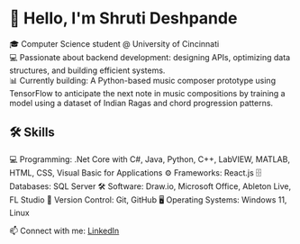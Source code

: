 # 👋 Hello, I'm Shruti Deshpande

🎓 Computer Science student @ University of Cincinnati  
💻 Passionate about backend development: designing APIs, optimizing data structures, and building efficient systems.  
📊 Currently building: A Python-based music composer prototype using TensorFlow to anticipate the next note in music compositions by training a model using a dataset of Indian Ragas and chord progression patterns.

## 🛠️ Skills
💻 Programming: .Net Core with C#, Java, Python, C++, LabVIEW, MATLAB, HTML, CSS, Visual Basic for Applications
⚙️ Frameworks: React.js
🗄️ Databases: SQL Server
🛠️ Software: Draw.io, Microsoft Office, Ableton Live, FL Studio
🔧 Version Control: Git, GitHub
🖥️ Operating Systems: Windows 11, Linux 

📫 Connect with me: [LinkedIn](www.linkedin.com/in/shruti-deshpande-51b58034a) 
